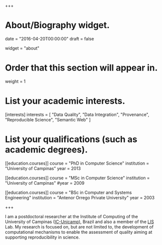 +++
# About/Biography widget.

date = "2016-04-20T00:00:00"
draft = false

widget = "about"

# Order that this section will appear in.
weight = 1

# List your academic interests.
[interests]
  interests = [
    "Data Quality",
    "Data Integration",
    "Provenance",
    "Reproducible Science",
    "Semantic Web"
  ]

# List your qualifications (such as academic degrees).
[[education.courses]]
  course = "PhD in Computer Science"
  institution = "University of Campinas"
  year = 2013

[[education.courses]]
  course = "MSc in Computer Science"
  institution = "University of Campinas"
  #year = 2009

[[education.courses]]
  course = "BSc in Computer and Systems Engineering"
  institution = "Antenor Orrego Private University"
  year = 2003
 
+++

I am a postdoctoral researcher at the Institute of Computing of the University of Campinas ([IC-Unicamp)](<http://www.ic.unicamp.br>), Brazil and also a member of the [LIS](<http://www.lis.ic.unicamp.br/>) Lab. My research is focused on, but are not limited to, the development of computational mechanisms to enable the assessment of quality aiming at supporting reproducibility in science.
